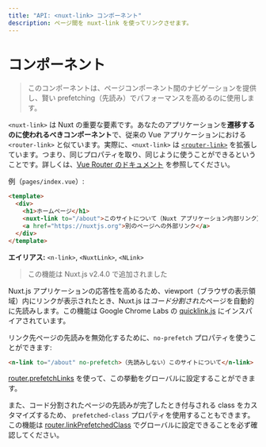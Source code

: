 ```yaml
---
title: "API: <nuxt-link> コンポーネント"
description: ページ間を nuxt-link を使ってリンクさせます。
---
```


# <nuxt-link> コンポーネント

> このコンポーネントは、ページコンポーネント間のナビゲーションを提供し、賢い prefetching（先読み）でパフォーマンスを高めるのに使用します。

`<nuxt-link>` は Nuxt の重要な要素です。あなたのアプリケーションを**遷移するのに使われるべきコンポーネント**で、従来の Vue アプリケーションにおける `<router-link>` と似ています。実際に、`<nuxt-link>` は [`<router-link>`](https://router.vuejs.org/api/#router-link) を拡張しています。つまり、同じプロパティを取り、同じように使うことができるということです。詳しくは、[Vue Router のドキュメント](https://router.vuejs.org/api/#router-link) を参照してください。

例（`pages/index.vue`）:

```html
<template>
  <div>
    <h1>ホームページ</h1>
    <nuxt-link to="/about">このサイトについて（Nuxt アプリケーション内部リンク）</nuxt-link>
    <a href="https://nuxtjs.org">別のページへの外部リンク</a>
  </div>
</template>
```

**エイリアス:** `<n-link>`, `<NuxtLink>`, `<NLink>`

> この機能は Nuxt.js v2.4.0 で追加されました

Nuxt.js アプリケーションの応答性を高めるため、viewport（ブラウザの表示領域）内にリンクが表示されたとき、Nuxt.js は*コード分割された*ページを自動的に先読みします。この機能は Google Chrome Labs の [quicklink.js](https://github.com/GoogleChromeLabs/quicklink) にインスパイアされています。

リンク先ページの先読みを無効化するために、`no-prefetch` プロパティを使うことができます:

```html
<n-link to="/about" no-prefetch>（先読みしない）このサイトについて</n-link>
```

[router.prefetchLinks](/api/configuration-router#prefetchlinks) を使って、この挙動をグローバルに設定することができます。

また、コード分割されたページの先読みが完了したとき付与される class をカスタマイズするため、 `prefetched-class` プロパティを使用することもできます。この機能は [router.linkPrefetchedClass](/api/configuration-router#linkprefetchedclass) でグローバルに設定できることを必ず確認してください。
